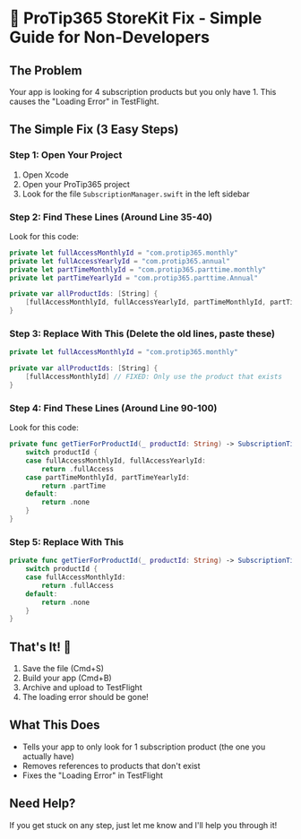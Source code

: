 # 🚀 ProTip365 StoreKit Fix - Simple Guide for Non-Developers

## The Problem
Your app is looking for 4 subscription products but you only have 1. This causes the "Loading Error" in TestFlight.

## The Simple Fix (3 Easy Steps)

### Step 1: Open Your Project
1. Open Xcode
2. Open your ProTip365 project
3. Look for the file `SubscriptionManager.swift` in the left sidebar

### Step 2: Find These Lines (Around Line 35-40)
Look for this code:
```swift
private let fullAccessMonthlyId = "com.protip365.monthly"
private let fullAccessYearlyId = "com.protip365.annual"
private let partTimeMonthlyId = "com.protip365.parttime.monthly"
private let partTimeYearlyId = "com.protip365.parttime.Annual"

private var allProductIds: [String] {
    [fullAccessMonthlyId, fullAccessYearlyId, partTimeMonthlyId, partTimeYearlyId]
}
```

### Step 3: Replace With This (Delete the old lines, paste these)
```swift
private let fullAccessMonthlyId = "com.protip365.monthly"

private var allProductIds: [String] {
    [fullAccessMonthlyId] // FIXED: Only use the product that exists
}
```

### Step 4: Find These Lines (Around Line 90-100)
Look for this code:
```swift
private func getTierForProductId(_ productId: String) -> SubscriptionTier {
    switch productId {
    case fullAccessMonthlyId, fullAccessYearlyId:
        return .fullAccess
    case partTimeMonthlyId, partTimeYearlyId:
        return .partTime
    default:
        return .none
    }
}
```

### Step 5: Replace With This
```swift
private func getTierForProductId(_ productId: String) -> SubscriptionTier {
    switch productId {
    case fullAccessMonthlyId:
        return .fullAccess
    default:
        return .none
    }
}
```

## That's It! 🎉
1. Save the file (Cmd+S)
2. Build your app (Cmd+B)
3. Archive and upload to TestFlight
4. The loading error should be gone!

## What This Does
- Tells your app to only look for 1 subscription product (the one you actually have)
- Removes references to products that don't exist
- Fixes the "Loading Error" in TestFlight

## Need Help?
If you get stuck on any step, just let me know and I'll help you through it!
